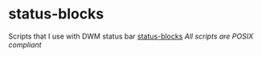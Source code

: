 # status-blocks
Scripts that I use with DWM status bar
[status-blocks](screenshot.jpg)
*All scripts are POSIX compliant*
